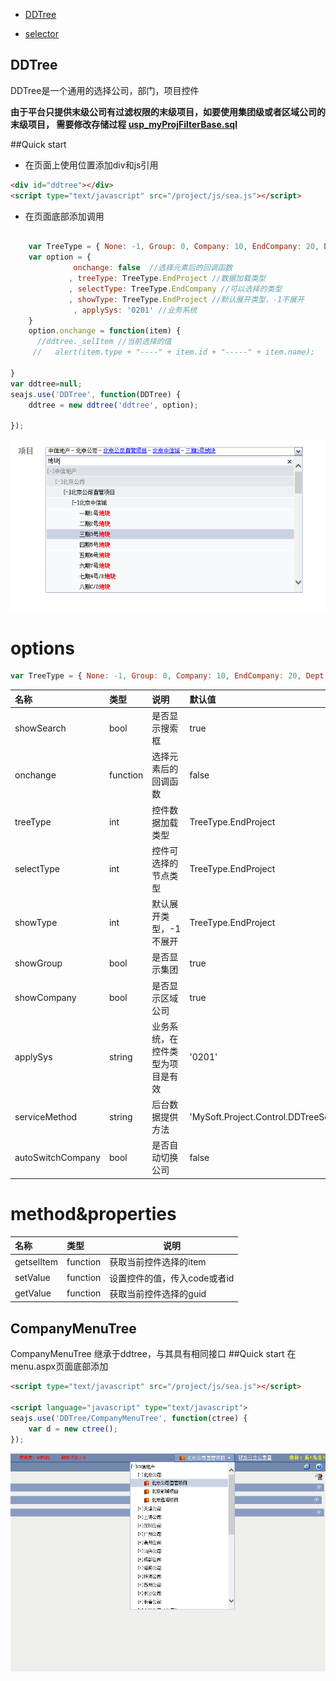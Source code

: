 + [DDTree](ddtree.md)

+ [selector](selector/)

## DDTree


DDTree是一个通用的选择公司，部门，项目控件

**由于平台只提供末级公司有过滤权限的末级项目，如要使用集团级或者区域公司的末级项目，
需要修改存储过程 [usp_myProjFilterBase.sql](usp_myProjFilterBase.sql)**

##Quick start

+ 在页面上使用位置添加div和js引用

```html
<div id="ddtree"></div>
<script type="text/javascript" src="/project/js/sea.js"></script>
```

+ 在页面底部添加调用

```javascript  

    var TreeType = { None: -1, Group: 0, Company: 10, EndCompany: 20, Dept: 30, Project: 60, EndProject: 70 }    
    var option = {
              onchange: false  //选择元素后的回调函数
             , treeType: TreeType.EndProject //数据加载类型
             , selectType: TreeType.EndCompany //可以选择的类型
             , showType: TreeType.EndProject //默认展开类型，-1不展开            
              , applySys: '0201' //业务系统
    }
    option.onchange = function(item) {
      //ddtree._selItem //当前选择的值
     //   alert(item.type + "----" + item.id + "-----" + item.name);

}
var ddtree=null;
seajs.use('DDTree', function(DDTree) {
    ddtree = new ddtree('ddtree', option);

});

```

![ddtree image](ddtree.png)

options
====

```javascript
var TreeType = { None: -1, Group: 0, Company: 10, EndCompany: 20, Dept: 30, Project: 60, EndProject: 70 }  

```

 名称            |类型           | 说明                       | 默认值        
 :--------------| :------------ | :------------------------- |:-----------  
 showSearch     |  bool         | 是否显示搜索框  | true
 onchange       |  function     | 选择元素后的回调函数  | false
 treeType     |  int     | 控件数据加载类型  | TreeType.EndProject
 selectType     |  int    | 控件可选择的节点类型  | TreeType.EndProject
 showType     |  int   | 默认展开类型，-1不展开  | TreeType.EndProject
 showGroup     |   bool       | 是否显示集团  | true
 showCompany     |  bool         | 是否显示区域公司  | true
 applySys     |  string         | 业务系统，在控件类型为项目是有效  | '0201'
 serviceMethod     |  string         | 后台数据提供方法  | 'MySoft.Project.Control.DDTreeService.GetDDTreeData'
 autoSwitchCompany |bool | 是否自动切换公司 | false



method&properties
=====

| 名称     | 类型     | 说明 |
| :------------- | :------------- |---|
| getselItem |  function |  获取当前控件选择的item  |
| setValue |  function | 设置控件的值，传入code或者id |
| getValue |  function |  获取当前控件选择的guid |



## CompanyMenuTree
CompanyMenuTree 继承于ddtree，与其具有相同接口
##Quick start
在menu.aspx页面底部添加
```html
<script type="text/javascript" src="/project/js/sea.js"></script>   

<script language="javascript" type="text/javascript">
seajs.use('DDTree/CompanyMenuTree', function(ctree) {
    var d = new ctree();
});


```
![companyddtree image](companyddtree.png)
